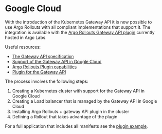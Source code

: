 # Google Cloud 

With the introduction of the Kubernetes Gateway API it is now possible to use Argo Rollouts with all compliant implementations that support it. The integration is available with the [Argo Rollouts Gateway API plugin](https://github.com/argoproj-labs/rollouts-plugin-trafficrouter-gatewayapi/) currently hosted in Argo Labs.

Useful resources:

* [The Gateway API specification](https://gateway-api.sigs.k8s.io/)
* [Support of the Gateway API in Google Cloud](https://cloud.google.com/kubernetes-engine/docs/concepts/gateway-api)
* [Argo Rollouts Plugin capabilities](../plugins/) 
* [Plugin for the Gateway API](https://github.com/argoproj-labs/rollouts-plugin-trafficrouter-gatewayapi)

The process involves the following steps:

1. Creating a Kubernetes cluster with support for the Gateway API in Google Cloud
1. Creating a Load balancer that is managed by the Gateway API in Google Cloud
1. Installing Argo Rollouts + gateway API plugin in the cluster
1. Defining a Rollout that takes advantage of the plugin

For a full application that includes all manifests see the [plugin example](https://github.com/argoproj-labs/rollouts-plugin-trafficrouter-gatewayapi/tree/main/examples/google-cloud).


